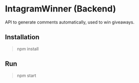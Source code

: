 # IntagramWinner (Backend)

API to generate comments automatically, used to win giveaways.

## Installation

> npm install

## Run

> npm start